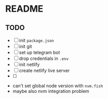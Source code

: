 # README

## TODO
- [ ] init `package.json`
- [ ] init git
- [ ] set up telegram bot
- [ ] drop credentials in `.env`
- [ ] init netlify
- [ ] create netlify live server
- [ ]  




- can't set global node version with `nvm.fish`
- maybe also nvm integration problem